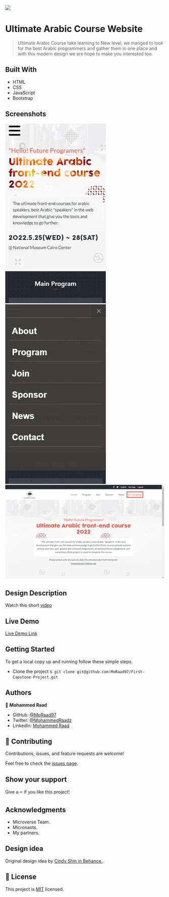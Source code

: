 ![](https://img.shields.io/badge/Microverse-blueviolet)

# Ultimate Arabic Course Website

> Ultimate Arabic Course take learning to New level, we manged to look for the best Arabic programmers and gather them in one place and with this modern design we are hope to make you interested too.

## Built With

- HTML
- CSS
- JavaScript
- Bootstrap

## Screenshots

![screen-one](/screenshots/ScreenShot_20220519163026.png)
![screen-two](/screenshots/ScreenShot_20220519163616.png)
![screen-three](/screenshots/ScreenShot_20220519163037.png)

## Design Description

Watch this short [video](https://www.loom.com/share/2ce0bda75ef64a9f9c574c061c09fd52)

## Live Demo

[Live Demo Link](https://moraad97.github.io/First-Capstone-Project/)

## Getting Started

To get a local copy up and running follow these simple steps.

- Clone the project `$ git clone git@github.com:MoRaad97/First-Capstone-Project.git`

## Authors

👤 **Mohammed Raad**

- GitHub: [@MoRaad97](https://github.com/MoRaad97)
- Twitter: [@MohammedRaadz](https://twitter.com/MohammedRaadz)
- LinkedIn: [Mohammed Raad](linkedin.com/in/mohammed-raad-600176210)

## 🤝 Contributing

Contributions, issues, and feature requests are welcome!

Feel free to check the [issues page](../../issues/).

## Show your support

Give a ⭐️ if you like this project!

## Acknowledgments

- Microverse Team.
- Micronaots.
- My partners.

## Design idea

Original design idea by [Cindy Shin in Behance.](https://www.behance.net/adagio07).

## 📝 License

This project is [MIT](./MIT.md) licensed.
